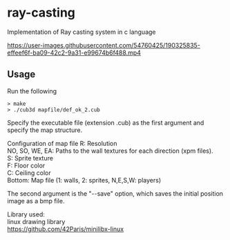 # ray-casting

Implementation of Ray casting system in c language

https://user-images.githubusercontent.com/54760425/190325835-effeef6f-ba09-42c2-9a31-e99674b6f488.mp4

## Usage

Run the following
```shell
> make
> ./cub3d mapfile/def_ok_2.cub
````

Specify the executable file (extension .cub) as the first argument and specify the map structure.

Configuration of map file
R: Resolution  
NO, SO, WE, EA: Paths to the wall textures for each direction (xpm files).  
S: Sprite texture  
F: Floor color  
C: Ceiling color  
Bottom: Map file (1: walls, 2: sprites, N,E,S,W: players)  

The second argument is the "--save" option, which saves the initial position image as a bmp file.

Library used:  
linux drawing library  
https://github.com/42Paris/minilibx-linux

